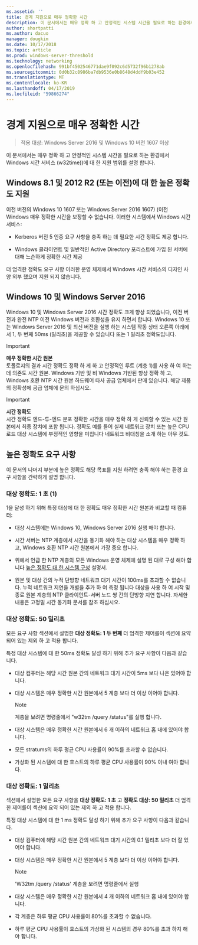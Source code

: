 ```yaml
---
ms.assetid: ''
title: 경계 지원으로 매우 정확한 시간
description: 이 문서에서는 매우 정확 하 고 안정적인 시스템 시간을 필요로 하는 환경에서 Windows 시간 (W32Time) 서비스에 대 한 지원 경계를 설명 합니다.
author: shortpatti
ms.author: dacuo
manager: dougkim
ms.date: 10/17/2018
ms.topic: article
ms.prod: windows-server-threshold
ms.technology: networking
ms.openlocfilehash: 991bf4502546771dae9f092c6d5732f96b1278ab
ms.sourcegitcommit: 0d0b32c8986ba7db9536e0b8648d4ddf9b03e452
ms.translationtype: MT
ms.contentlocale: ko-KR
ms.lasthandoff: 04/17/2019
ms.locfileid: "59866274"
---
```

# <a name="support-boundary-for-high-accuracy-time"></a>경계 지원으로 매우 정확한 시간

>적용 대상: Windows Server 2016 및 Windows 10 버전 1607 이상

이 문서에서는 매우 정확 하 고 안정적인 시스템 시간을 필요로 하는 환경에서 Windows 시간 서비스 (w32time))에 대 한 지원 범위를 설명 합니다.

## <a name="high-accuracy-support-for-windows-81-and-2012-r2-or-prior"></a>Windows 8.1 및 2012 R2 (또는 이전)에 대 한 높은 정확도 지원

이전 버전의 Windows 10 1607 또는 Windows Server 2016 1607) (이전 Windows 매우 정확한 시간을 보장할 수 없습니다. 이러한 시스템에서 Windows 시간 서비스:

-   Kerberos 버전 5 인증 요구 사항을 충족 하는 데 필요한 시간 정확도 제공 합니다.

-   Windows 클라이언트 및 일반적인 Active Directory 포리스트에 가입 된 서버에 대해 느슨하게 정확한 시간 제공

더 엄격한 정확도 요구 사항 이러한 운영 체제에서 Windows 시간 서비스의 디자인 사양 외부 했으며 지원 되지 않습니다.

## <a name="windows-10-and-windows-server-2016"></a>Windows 10 및 Windows Server 2016

Windows 10 및 Windows Server 2016 시간 정확도 크게 향상 되었습니다, 이전 버전과 완전 NTP 이전 Windows 버전과 호환성을 유지 하면서 합니다. Windows 10 또는 Windows Server 2016 및 최신 버전을 실행 하는 시스템 작동 상태 오른쪽 아래에서 1, 두 번째 50ms (밀리초)을 제공할 수 있습니다 또는 1 밀리초 정확도입니다.

>[!IMPORTANT]
>**매우 정확한 시간 원본**<br>
>토폴로지의 결과 시간 정확도 정확 하 게 하 고 안정적인 루트 (계층 1)를 사용 하 여 하는 데 의존도 시간 원본. Windows 기반 및 비 Windows 기반된 항상 정확 하 고, Windows 호환 NTP 시간 원본 하드웨어 타사 공급 업체에서 판매 있습니다. 해당 제품의 정확성에 공급 업체에 문의 하십시오.

>[!IMPORTANT]
>**시간 정확도**<br>
>시간 정확도 엔드-투-엔드 분포 정확한 시간을 매우 정확 하 게 신뢰할 수 있는 시간 원본에서 최종 장치에 포함 됩니다. 정확도 예를 들어 실제 네트워크 장치 또는 높은 CPU 로드 대상 시스템에 부정적인 영향을 미칩니다 네트워크 비대칭을 소개 하는 아무 것도.

## <a name="high-accuracy-requirements"></a>높은 정확도 요구 사항

이 문서의 나머지 부분에 높은 정확도 해당 목표를 지원 하려면 충족 해야 하는 환경 요구 사항을 간략하게 설명 합니다.

### <a name="target-accuracy-1-second-1s"></a>대상 정확도: 1 초 (1)

1을 달성 하기 위해 특정 대상에 대 한 정확도 매우 정확한 시간 원본과 비교할 때 컴퓨터:

-   대상 시스템에는 Windows 10, Windows Server 2016 실행 해야 합니다.

-   시간 서버는 NTP 계층에서 시간을 동기화 해야 하는 대상 시스템을 매우 정확 하 고, Windows 호환 NTP 시간 원본에서 가장 중요 합니다.

-   위에서 언급 한 NTP 계층의 모든 Windows 운영 체제에 설명 된 대로 구성 해야 합니다 [높은 정확도 대 한 시스템 구성](configuring-systems-for-high-accuracy.md) 설명서.

-   원본 및 대상 간의 누적 단방향 네트워크 대기 시간이 100ms를 초과할 수 없습니다. 누적 네트워크 지연을 개별을 추가 하 여 측정 됩니다 대상을 사용 하 여 시작 및 종료 원본 계층의 NTP 클라이언트-서버 노드 쌍 간의 단방향 지연 합니다. 자세한 내용은 고정밀 시간 동기화 문서를 참조 하십시오.

### <a name="target-accuracy-50-milliseconds"></a>대상 정확도: 50 밀리초

모든 요구 사항 섹션에서 설명한 **대상 정확도: 1 두 번째** 더 엄격한 제어를이 섹션에 요약 되어 있는 제외 하 고 적용 합니다.

특정 대상 시스템에 대 한 50ms 정확도 달성 하기 위해 추가 요구 사항이 다음과 같습니다.

-   대상 컴퓨터는 해당 시간 원본 간의 네트워크 대기 시간이 5ms 보다 나은 있어야 합니다.

-   대상 시스템은 매우 정확한 시간 원본에서 5 계층 보다 더 이상 이어야 합니다.

    >[!Note]
    >계층을 보려면 명령줄에서 "w32tm /query /status"를 실행 합니다.

-   대상 시스템은 매우 정확한 시간 원본에서 6 개 이하의 네트워크 홉 내에 있어야 합니다.

-   모든 stratums의 하루 평균 CPU 사용률이 90%를 초과할 수 없습니다.

-   가상화 된 시스템에 대 한 호스트의 하루 평균 CPU 사용률이 90% 이내 여야 합니다.

### <a name="target-accuracy-1-millisecond"></a>대상 정확도: 1 밀리초

섹션에서 설명한 모든 요구 사항을 **대상 정확도: 1 초** 고 **정확도 대상: 50 밀리초** 더 엄격한 제어를이 섹션에 요약 되어 있는 제외 하 고 적용 합니다.

특정 대상 시스템에 대 한 1 ms 정확도 달성 하기 위해 추가 요구 사항이 다음과 같습니다.

-   대상 컴퓨터에 해당 시간 원본 간의 네트워크 대기 시간의 0.1 밀리초 보다 더 잘 있어야 합니다.

-   대상 시스템은 매우 정확한 시간 원본에서 5 계층 보다 더 이상 이어야 합니다.

    >[!Note]
    >'W32tm /query /status' 계층을 보려면 명령줄에서 실행

-   대상 시스템은 매우 정확한 시간 원본에서 4 개 이하의 네트워크 홉 내에 있어야 합니다.

-   각 계층은 하루 평균 CPU 사용률이 80%를 초과할 수 없습니다.

-   하루 평균 CPU 사용률이 호스트의 가상화 된 시스템의 경우 80%를 초과 하지 해야 합니다.
